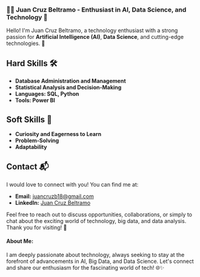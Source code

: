 ### 👨‍💻 Juan Cruz Beltramo - Enthusiast in AI, Data Science, and Technology 👾

Hello! I'm Juan Cruz Beltramo, a technology enthusiast with a strong passion for **Artificial Intelligence (AI)**, **Data Science**, and cutting-edge technologies. 🚀

## Hard Skills 🛠️

- **Database Administration and Management**
- **Statistical Analysis and Decision-Making**
- **Languages: SQL, Python**
- **Tools: Power BI**

## Soft Skills 🤝

- **Curiosity and Eagerness to Learn**
- **Problem-Solving**
- **Adaptability**

## Contact 📬

I would love to connect with you! You can find me at:

- **Email:** juancruzb18@gmail.com
- **LinkedIn:** [Juan Cruz Beltramo](https://www.linkedin.com/in/juancruzbeltramo/)

Feel free to reach out to discuss opportunities, collaborations, or simply to chat about the exciting world of technology, big data, and data analysis. Thank you for visiting! 👋

#### About Me:

I am deeply passionate about technology, always seeking to stay at the forefront of advancements in AI, Big Data, and Data Science. Let's connect and share our enthusiasm for the fascinating world of tech! 🌐✨
